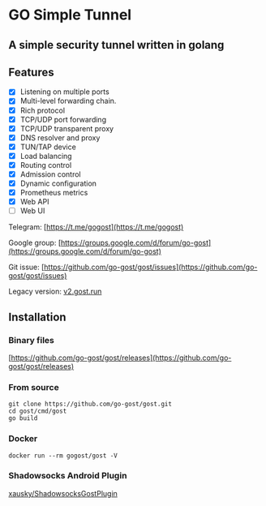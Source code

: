 # GO Simple Tunnel

## A simple security tunnel written in golang

## Features

- [x] Listening on multiple ports
- [x] Multi-level forwarding chain.
- [x] Rich protocol
- [x] TCP/UDP port forwarding
- [x] TCP/UDP transparent proxy
- [x] DNS resolver and proxy
- [x] TUN/TAP device
- [x] Load balancing
- [x] Routing control
- [x] Admission control
- [x] Dynamic configuration
- [x] Prometheus metrics
- [x] Web API
- [ ] Web UI

Telegram: [https://t.me/gogost](https://t.me/gogost)

Google group: [https://groups.google.com/d/forum/go-gost](https://groups.google.com/d/forum/go-gost)

Git issue: [https://github.com/go-gost/gost/issues](https://github.com/go-gost/gost/issues)

Legacy version: [v2.gost.run](https://v2.gost.run)

## Installation

### Binary files

[https://github.com/go-gost/gost/releases](https://github.com/go-gost/gost/releases)

### From source

```
git clone https://github.com/go-gost/gost.git
cd gost/cmd/gost
go build
```

### Docker

```
docker run --rm gogost/gost -V
```

### Shadowsocks Android Plugin

[xausky/ShadowsocksGostPlugin](https://github.com/xausky/ShadowsocksGostPlugin)